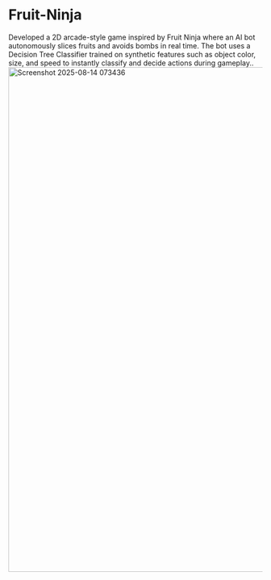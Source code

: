 # Fruit-Ninja
Developed a 2D arcade-style game inspired by Fruit Ninja where an AI bot autonomously slices fruits and avoids bombs in real time. The bot uses a Decision Tree Classifier trained on synthetic features such as object color, size, and speed to instantly classify and decide actions during gameplay..
<img width="1919" height="1001" alt="Screenshot 2025-08-14 073436" src="https://github.com/user-attachments/assets/a4028da5-fc2b-44a2-bdd6-ae349b4c69a6" />
